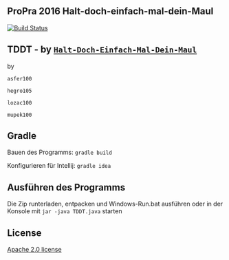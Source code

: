 ## ProPra 2016 Halt-doch-einfach-mal-dein-Maul

[![Build Status](https://travis-ci.org/ProPra16/programmierpraktikum-abschlussprojekt-halt-doch-einfach-mal-dein-maul.svg?branch=master)](https://travis-ci.org/ProPra16/programmierpraktikum-abschlussprojekt-halt-doch-einfach-mal-dein-maul)
## TDDT - by [```Halt-Doch-Einfach-Mal-Dein-Maul```](https://github.com/ProPra16/programmierpraktikum-abschlussprojekt-halt-doch-einfach-mal-dein-maul)

by

```
asfer100

hegro105

lozac100

mupek100
```

## Gradle
Bauen des Programms:  ```gradle build```

Konfigurieren für Intellij: ```gradle idea```

## Ausführen des Programms
Die Zip runterladen, entpacken und Windows-Run.bat ausführen oder in der Konsole mit ```jar -java TDDT.java``` starten

## License

 [Apache 2.0 license](https://github.com/ProPra16/programmierpraktikum-abschlussprojekt-halt-doch-einfach-mal-dein-maul/blob/master/LICENSE)
